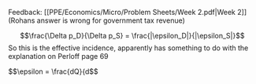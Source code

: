 
Feedback: [[PPE/Economics/Micro/Problem Sheets/Week 2.pdf|Week 2]]
(Rohans answer is wrong for government tax revenue)


$$\frac{\Delta p_D}{\Delta p_S} = \frac{|\epsilon_D|}{|\epsilon_S|}$$
So this is the effective incidence, apparently has something to do with the explanation on Perloff page 69

$$\epsilon = \frac{dQ}{d$$
